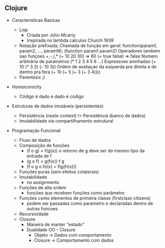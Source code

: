 ## Clojure

- Caracteristicas Basicas
    * Lisp
      + Criada por John Mcarty
      + Inspirada no lambda calculus Church 1939
    * Notação prefixada;
      Chamada de função em geral: function(param1, param2, ..., paramN);
      (function param1 param2)
      Operadores tambem sao funçoes +,-,/,*
      (+ 10 20 30)   => 60
      (= true false) => false
      Numero arbitrário de parametros
      (* 1 2 3 4 5 6 ...)
      Expressoes aninhadas
      (+ 10 (* 3 2) (- 10 3))
      Ordem de avaliaçao da esquerda pra direita e de dentro pra fora
      (+ 10 (+ 5 (+ 3 (+ 3 4))))
    * Parentesis ;)
- Homoiconicity
  * Código é dado e dado é código
- Estruturas de dados imutáveis (persistentes)
  * Persistência (neste context) != Persistência (banco de dados)
  * Imutabilidade via compartilhamento estrutural

- Programação Funcional
  * Fluxo de dados
  * Composição de funções
    - (f o g) = f(g(x)) o retorno de g deve ser do mesmo tipo da entrada de f
    - (g o f) = g(f(x))              f                                      g
    - (f o g o h)(x) = f(g(h(x)))
  * Funções puras (sem efeitos colaterais)
  * Imutabilidade
    - no assignments
  * Funções de alta ordem
    - funções que recebem funções como parâmetro
  * Funções como elementos de primeira classe (firstclass citizens)
    - podem ser passadas como parametro e declaradas dentro de outras funcoes
  * Recursividade
  * Closure
    - Maneira de manter "estado"
    - Dualidade OO - Closure
      + Objeto -> Dados com comportamento
      + Closure -> Comportamento com dados
      
